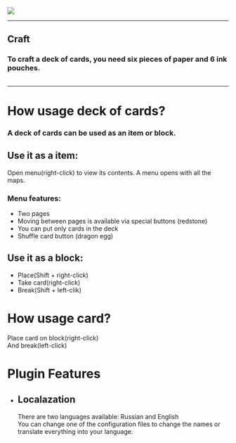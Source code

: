 <img src="https://drive.google.com/uc?id=1ksO8gYAc8s4L3rAukqEIAPrxJFDCS__g"/>

<hr align="center"></hr>

<h2>Craft</h2>
<h3>To craft a deck of cards, you need six pieces of paper and 6 ink pouches.</h3>
<img/>

<hr align="center"></hr>

<h1>How usage deck of cards?</h1>
<h3>A deck of cards can be used as an item or block.</h3>

<h2>Use it as a item:</h2>

<p>Open menu(right-click) to view its contents. A menu opens with all the maps.</p>
<h3>Menu features:</h3>
<ul>
    <li>Two pages</li>
    <li>Moving between pages is available via special buttons (redstone)</li>
    <li>You can put only cards in the deck</li>
    <li>Shuffle card button (dragon egg)</li>
</ul>

<h2>Use it as a block:</h2>
<ul>
    <li>Place(Shift + right-click)</li>
    <li>Take card(right-click)</li>
    <li>Break(Shift + left-clik)</li>
</ul>

<h1>How usage card?</h1>
<p>
    Place card on block(right-click)<br>
    And break(left-click)
</p>

<h1>Plugin Features</h1>
<ul>
    <li>
        <h2>Localazation</h2>
        <p>There are two languages available: Russian and English<br> 
            You can change one of the configuration files to change the names or translate everything into your language.
        </p>
    </li>
</ul>